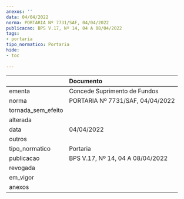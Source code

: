 ```yaml
---
anexos: ''
data: 04/04/2022
norma: PORTARIA Nº 7731/SAF, 04/04/2022
publicacao: BPS V.17, Nº 14, 04 A 08/04/2022
tags:
- portaria
tipo_normatico: Portaria
hide: 
- toc 
 
---
```


|                    | Documento                        |
|:-------------------|:---------------------------------|
| ementa             | Concede Suprimento de Fundos     |
| norma              | PORTARIA Nº 7731/SAF, 04/04/2022 |
| tornada_sem_efeito |                                  |
| alterada           |                                  |
| data               | 04/04/2022                       |
| outros             |                                  |
| tipo_normatico     | Portaria                         |
| publicacao         | BPS V.17, Nº 14, 04 A 08/04/2022 |
| revogada           |                                  |
| em_vigor           |                                  |
| anexos             |                                  |